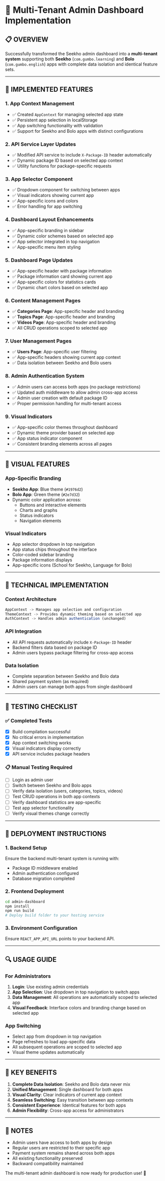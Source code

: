 # 🏢 Multi-Tenant Admin Dashboard Implementation

## 📋 **OVERVIEW**

Successfully transformed the Seekho admin dashboard into a **multi-tenant system** supporting both **Seekho** (`com.gumbo.learning`) and **Bolo** (`com.gumbo.english`) apps with complete data isolation and identical feature sets.

---

## 🚀 **IMPLEMENTED FEATURES**

### 1. **App Context Management**
- ✅ Created `AppContext` for managing selected app state
- ✅ Persistent app selection in localStorage
- ✅ App switching functionality with validation
- ✅ Support for Seekho and Bolo apps with distinct configurations

### 2. **API Service Layer Updates**
- ✅ Modified API service to include `X-Package-ID` header automatically
- ✅ Dynamic package ID based on selected app context
- ✅ Utility functions for package-specific requests

### 3. **App Selector Component**
- ✅ Dropdown component for switching between apps
- ✅ Visual indicators showing current app
- ✅ App-specific icons and colors
- ✅ Error handling for app switching

### 4. **Dashboard Layout Enhancements**
- ✅ App-specific branding in sidebar
- ✅ Dynamic color schemes based on selected app
- ✅ App selector integrated in top navigation
- ✅ App-specific menu item styling

### 5. **Dashboard Page Updates**
- ✅ App-specific header with package information
- ✅ Package information card showing current app
- ✅ App-specific colors for statistics cards
- ✅ Dynamic chart colors based on selected app

### 6. **Content Management Pages**
- ✅ **Categories Page**: App-specific header and branding
- ✅ **Topics Page**: App-specific header and branding  
- ✅ **Videos Page**: App-specific header and branding
- ✅ All CRUD operations scoped to selected app

### 7. **User Management Pages**
- ✅ **Users Page**: App-specific user filtering
- ✅ App-specific headers showing current app context
- ✅ Data isolation between Seekho and Bolo users

### 8. **Admin Authentication System**
- ✅ Admin users can access both apps (no package restrictions)
- ✅ Updated auth middleware to allow admin cross-app access
- ✅ Admin user creation with default package ID
- ✅ Proper permission handling for multi-tenant access

### 9. **Visual Indicators**
- ✅ App-specific color themes throughout dashboard
- ✅ Dynamic theme provider based on selected app
- ✅ App status indicator component
- ✅ Consistent branding elements across all pages

---

## 🎨 **VISUAL FEATURES**

### App-Specific Branding
- **Seekho App**: Blue theme (`#1976d2`)
- **Bolo App**: Green theme (`#2e7d32`)
- Dynamic color application across:
  - Buttons and interactive elements
  - Charts and graphs
  - Status indicators
  - Navigation elements

### Visual Indicators
- App selector dropdown in top navigation
- App status chips throughout the interface
- Color-coded sidebar branding
- Package information displays
- App-specific icons (School for Seekho, Language for Bolo)

---

## 🔧 **TECHNICAL IMPLEMENTATION**

### Context Architecture
```javascript
AppContext -> Manages app selection and configuration
ThemeContext -> Provides dynamic theming based on selected app
AuthContext -> Handles admin authentication (unchanged)
```

### API Integration
- All API requests automatically include `X-Package-ID` header
- Backend filters data based on package ID
- Admin users bypass package filtering for cross-app access

### Data Isolation
- Complete separation between Seekho and Bolo data
- Shared payment system (as required)
- Admin users can manage both apps from single dashboard

---

## 🧪 **TESTING CHECKLIST**

### ✅ **Completed Tests**
- [x] Build compilation successful
- [x] No critical errors in implementation
- [x] App context switching works
- [x] Visual indicators display correctly
- [x] API service includes package headers

### 📋 **Manual Testing Required**
- [ ] Login as admin user
- [ ] Switch between Seekho and Bolo apps
- [ ] Verify data isolation (users, categories, topics, videos)
- [ ] Test CRUD operations in both app contexts
- [ ] Verify dashboard statistics are app-specific
- [ ] Test app selector functionality
- [ ] Verify visual themes change correctly

---

## 🚀 **DEPLOYMENT INSTRUCTIONS**

### 1. **Backend Setup**
Ensure the backend multi-tenant system is running with:
- Package ID middleware enabled
- Admin authentication configured
- Database migration completed

### 2. **Frontend Deployment**
```bash
cd admin-dashboard
npm install
npm run build
# Deploy build folder to your hosting service
```

### 3. **Environment Configuration**
Ensure `REACT_APP_API_URL` points to your backend API.

---

## 🔍 **USAGE GUIDE**

### For Administrators
1. **Login**: Use existing admin credentials
2. **App Selection**: Use dropdown in top navigation to switch apps
3. **Data Management**: All operations are automatically scoped to selected app
4. **Visual Feedback**: Interface colors and branding change based on selected app

### App Switching
- Select app from dropdown in top navigation
- Page refreshes to load app-specific data
- All subsequent operations are scoped to selected app
- Visual theme updates automatically

---

## 🎯 **KEY BENEFITS**

1. **Complete Data Isolation**: Seekho and Bolo data never mix
2. **Unified Management**: Single dashboard for both apps
3. **Visual Clarity**: Clear indicators of current app context
4. **Seamless Switching**: Easy transition between app contexts
5. **Consistent Experience**: Identical features for both apps
6. **Admin Flexibility**: Cross-app access for administrators

---

## 📝 **NOTES**

- Admin users have access to both apps by design
- Regular users are restricted to their specific app
- Payment system remains shared across both apps
- All existing functionality preserved
- Backward compatibility maintained

The multi-tenant admin dashboard is now ready for production use! 🎉
